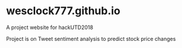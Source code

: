 # wesclock777.github.io
A project website for hackUTD2018

Project is on Tweet sentiment analysis to predict stock price changes
